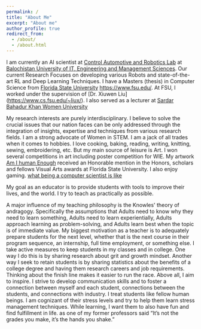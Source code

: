 ```yaml
---
permalink: /
title: "About Me"
excerpt: "About me"
author_profile: true
redirect_from: 
  - /about/
  - /about.html
---
```


I am currently an AI scientist at [Control Automotive and Robotics Lab](https://carl-buitems.github.io) at [Balochistan University of IT, Engineering and Management Sciences](https://www.buitms.edu.pk). Our current Research Focuses on developing various Robots and state-of-the-art RL and Deep Learning Techniques. 
I have a Masters (thesis) in Computer Science from [Florida State University](https://www.fsu.edu/)
https://www.fsu.edu/. At FSU, I worked under the supervision of [Dr. Xiuwen Liu] (https://www.cs.fsu.edu/~liux/). I also served as a lecturer at [Sardar Bahadur Khan Women University](https://www.sbkwu.edu.pk/)

My research interests are purely interdisciplinary. I believe to solve the crucial issues that our nation faces can be only addressed through the integration of insights, expertise and techniques from various research fields. I am a strong advocate of Women in STEM. 
I am a jack of all trades when it comes to hobbies. I love cooking, baking, reading, writing, knitting, sewing, embroidering, etc. But my main source of leisure is Art. I won several competitions in art including poster competition for WIE. My artwork [Am I human Enough]( https://hsf.fsu.edu/am-i-human-enough) received an Honorable mention in the Honors, scholars and fellows Visual Arts awards at Florida State University. I also enjoy gaming.
[what being a computer scientist is like]( https://i.kym-cdn.com/photos/images/newsfeed/000/290/005/17d.png) 

My goal as an educator is to provide students with tools to improve their lives, and the world. I try to teach as practically as possible. 

A major influence of my teaching philosophy is the Knowles' theory of andragogy. Specifically the assumptions that Adults need to know why they need to learn something, Adults need to learn experientially, Adults approach learning as problem-solving, and Adults learn best when the topic is of immediate value. My biggest motivation as a teacher is to adequately prepare students for the next level, whether that is the next course in their program sequence, an internship, full time employment, or something else.  I take active measures to keep students in my classes and in college. One way I do this is by sharing research about grit and growth mindset. Another way I seek to retain students is by sharing statistics about the benefits of a college degree and having them research careers and job requirements. Thinking about the finish line makes it easier to run the race. Above all, I aim to inspire.  I strive to develop communication skills and to foster a connection between myself and each student, connections between the students, and connections with industry. I treat students like fellow human beings. I am cognizant of their stress levels and try to help them learn stress management techniques. While learning, I want them to also have fun and find fulfillment in life. as one of my former professors said “It’s not the grades you make, it’s the hands you shake.” 

 

